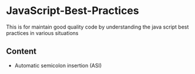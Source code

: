# JavaScript-Best-Practices
This is for maintain good quality code by understanding the java script best practices in various situations

## Content
- Automatic semicolon insertion (ASI)
